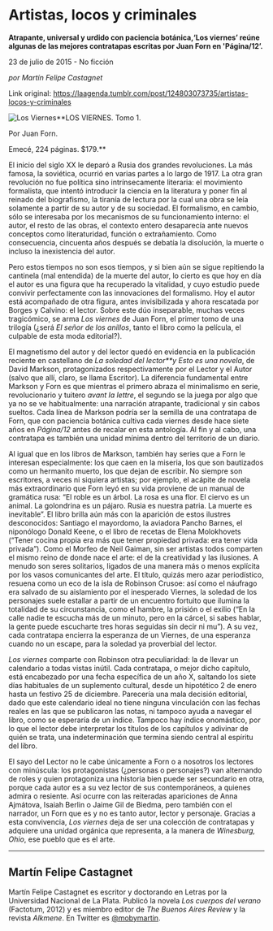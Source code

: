 # Artistas, locos y criminales

**Atrapante, universal y urdido con paciencia botánica,‘Los viernes’ reúne algunas de las mejores contratapas escritas por Juan Forn en 'Página/12’.**

23 de julio de 2015 - No ficción

_por Martín
Felipe Castagnet_

Link original: https://laagenda.tumblr.com/post/124803073735/artistas-locos-y-criminales

![Los Viernes](https://64.media.tumblr.com/9697fe1101e3396fda0d6f574fbc78d1/tumblr_inline_pk0s62ZByO1t6q87u_540.jpg)**LOS VIERNES. Tomo 1.  

Por Juan Forn.  

Emecé, 224 páginas. $179.**

El
inicio del siglo XX le deparó a Rusia dos grandes revoluciones. La
más famosa, la soviética, ocurrió en varias partes a lo largo de
1917. La otra gran revolución no fue política sino intrínsecamente
literaria: el movimiento formalista, que intentó introducir la
ciencia en la literatura y poner fin al reinado del biografismo, la
tiranía de lectura por la cual una obra se leía solamente a partir
de su autor y de su sociedad. El formalismo, en cambio, sólo se
interesaba por los mecanismos de su funcionamiento interno: el autor,
el resto de las obras, el contexto entero desaparecía ante nuevos
conceptos como literaturidad, función o extrañamiento. Como
consecuencia, cincuenta años después se debatía la disolución, la
muerte o incluso la inexistencia del autor.

Pero
estos tiempos no son esos tiempos, y si bien aún se sigue repitiendo
la cantinela (mal entendida) de la muerte del autor, lo cierto es que
hoy en día el autor es una figura que ha recuperado la vitalidad, y
cuyo estudio puede convivir perfectamente con las innovaciones del
formalismo. Hoy el autor está acompañado de otra figura, antes
invisibilizada y ahora rescatada por Borges y Calvino: el lector.
Sobre este dúo inseparable, muchas veces tragicómico, se arma *Los
viernes*
de Juan Forn, el primer tomo de una trilogía (¿será *El
señor de los anillos*,
tanto el libro como la película, el culpable de esta moda
editorial?).

El
magnetismo del autor y del lector quedó en evidencia en la
publicación reciente en castellano de *La
soledad del lector**y
Esto es una novela*,
de David Markson, protagonizados respectivamente por el Lector y el
Autor (salvo que allí, claro, se llama Escritor). La diferencia
fundamental entre Markson y Forn es que mientras el primero abraza el
minimalismo en serie, revolucionario y tuitero *avant
la lettre*,
el segundo se la juega por algo que ya no se ve habitualmente: una
narración atrapante, tradicional y sin cabos sueltos. Cada línea de
Markson podría ser la semilla de una contratapa de Forn, que con
paciencia botánica cultiva cada viernes desde hace siete años en
*Página/12*
antes de recalar en esta antología. Al fin y al cabo, una contratapa
es también una unidad mínima dentro del territorio de un diario.

Al
igual que en los libros de Markson, también hay series que a Forn le
interesan especialmente: los que caen en la miseria, los que son
bautizados como un hermanito muerto, los que dejan de escribir. No
siempre son escritores, a veces ni siquiera artistas; por ejemplo, el
acápite de novela más extraordinario que Forn leyó en su vida
proviene de un manual de gramática rusa: “El roble es un árbol.
La rosa es una flor. El ciervo es un animal. La golondrina es un
pájaro. Rusia es nuestra patria. La muerte es inevitable”. El
libro brilla aún más con la aparición de estos ilustres
desconocidos: Santiago el mayordomo, la aviadora Pancho Barnes, el
niponólogo Donald Keene, o el libro de recetas de Elena Molokhovets
(“Tener cocina propia era más que tener propiedad privada: era
tener vida privada”). Como el Morfeo de Neil Gaiman, sin ser
artistas todos comparten el mismo reino de donde nace el arte: el de
la creatividad y las ilusiones. A menudo son seres solitarios,
ligados de una manera más o menos explícita por los vasos
comunicantes del arte. El título, quizás mero azar periodístico,
resuena como un eco de la isla de Robinson Crusoe: así como el
náufrago era salvado de su aislamiento por el inesperado Viernes, la
soledad de los personajes suele estallar a partir de un encuentro
fortuito que ilumina la totalidad de su circunstancia, como el
hambre, la prisión o el exilio (“En la calle nadie te escucha más
de un minuto, pero en la cárcel, si sabes hablar, la gente puede
escucharte tres horas seguidas sin decir ni mu”). A su vez, cada
contratapa encierra la esperanza de un Viernes, de una esperanza
cuando no un escape, para la soledad ya proverbial del lector.

*Los viernes*
comparte con Robinson otra peculiaridad: la de llevar un calendario a
todas vistas inútil. Cada contratapa, o mejor dicho capítulo, está
encabezado por una fecha específica de un año X, saltando los siete
días habituales de un suplemento cultural, desde un hipotético 2 de
enero hasta un festivo 25 de diciembre. Parecería una mala decisión
editorial, dado que este calendario ideal no tiene ninguna
vinculación con las fechas reales en las que se publicaron las
notas, ni tampoco ayuda a navegar el libro, como se esperaría de un
índice. Tampoco hay índice onomástico, por lo que el lector debe
interpretar los títulos de los capítulos y adivinar de quién se
trata, una indeterminación que termina siendo central al espíritu
del libro. 


El
sayo del Lector no le cabe únicamente a Forn o a nosotros los
lectores con minúscula: los protagonistas (¿personas o personajes?)
van alternando de roles y quien protagoniza una historia bien puede
ser secundario en otra, porque cada autor es a su vez lector de sus
contemporáneos, a quienes admira o resiente. Así ocurre con las
reiteradas apariciones de Anna Ajmátova, Isaiah Berlin o Jaime Gil
de Biedma, pero también con el narrador, un Forn que es y no es 
tanto autor, lector y personaje. Gracias a esta convivencia, *Los
viernes*
deja de ser una colección de contratapas y adquiere una unidad
orgánica que representa, a la manera de *Winesburg,
Ohio*,
ese pueblo que es el arte.

  




---

 Martín Felipe Castagnet
------------------------

 Martín Felipe Castagnet es escritor y doctorando en Letras por la Universidad Nacional de La Plata. Publicó la novela *Los cuerpos del verano* (Factotum, 2012) y es miembro editor de *The Buenos Aires Review* y la revista *Alkmene*. En Twitter es [@mobymartin](https://twitter.com/mobymartin).

